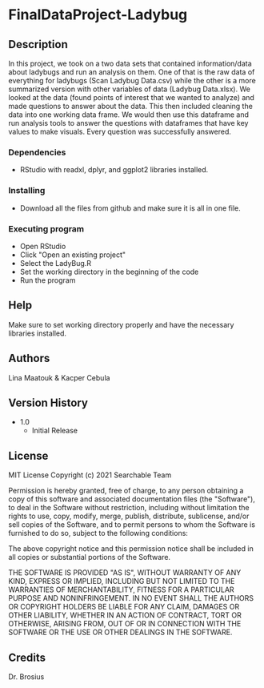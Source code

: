 # FinalDataProject-Ladybug

## Description

In this project, we took on a two data sets that contained information/data about ladybugs and run an analysis on them. One of that is the raw data of everything for ladybugs (Scan Ladybug Data.csv) while the other is a more summarized version with other variables of data (Ladybug Data.xlsx). We looked at the data (found points of interest that we wanted to analyze) and made questions to answer about the data. This then included cleaning the data into one working data frame. We would then use this dataframe and run analysis tools to answer the questions with dataframes that have key values to make visuals. Every question was successfully answered.  

### Dependencies

* RStudio with readxl, dplyr, and ggplot2 libraries installed.

### Installing

* Download all the files from github and make sure it is all in one file.

### Executing program

* Open RStudio
* Click "Open an existing project"
* Select the LadyBug.R
* Set the working directory in the beginning of the code
* Run the program

## Help

Make sure to set working directory properly and have the necessary libraries installed.

## Authors

Lina Maatouk & Kacper Cebula

## Version History

* 1.0
    * Initial Release

## License

MIT License
Copyright (c) 2021 Searchable Team

Permission is hereby granted, free of charge, to any person obtaining a copy
of this software and associated documentation files (the "Software"), to deal
in the Software without restriction, including without limitation the rights
to use, copy, modify, merge, publish, distribute, sublicense, and/or sell
copies of the Software, and to permit persons to whom the Software is
furnished to do so, subject to the following conditions:

The above copyright notice and this permission notice shall be included in all
copies or substantial portions of the Software.

THE SOFTWARE IS PROVIDED "AS IS", WITHOUT WARRANTY OF ANY KIND, EXPRESS OR
IMPLIED, INCLUDING BUT NOT LIMITED TO THE WARRANTIES OF MERCHANTABILITY,
FITNESS FOR A PARTICULAR PURPOSE AND NONINFRINGEMENT. IN NO EVENT SHALL THE
AUTHORS OR COPYRIGHT HOLDERS BE LIABLE FOR ANY CLAIM, DAMAGES OR OTHER
LIABILITY, WHETHER IN AN ACTION OF CONTRACT, TORT OR OTHERWISE, ARISING FROM,
OUT OF OR IN CONNECTION WITH THE SOFTWARE OR THE USE OR OTHER DEALINGS IN THE
SOFTWARE.

## Credits

Dr. Brosius
